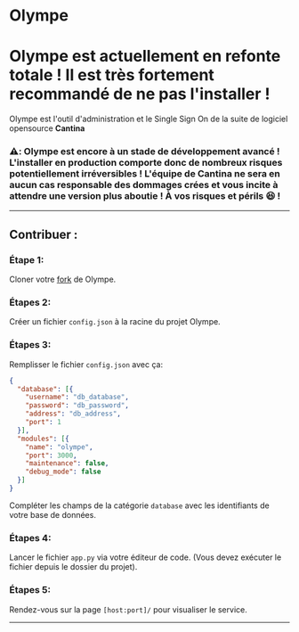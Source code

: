 # Olympe

# Olympe est actuellement en refonte totale ! Il est très fortement recommandé de ne pas l'installer !

Olympe est l'outil d'administration et le Single Sign On de la suite de logiciel opensource **Cantina**

### ⚠️: Olympe est encore à un stade de développement avancé ! L'installer en production comporte donc de nombreux risques potentiellement irréversibles ! L'équipe de Cantina ne sera en aucun cas responsable des dommages crées et vous incite à attendre une version plus aboutie ! À vos risques et périls 😆 !

***

## Contribuer :

### Étape 1:
Cloner votre [fork](https://github.com/Cantina-Org/Olympe/fork) de Olympe.

### Étapes 2:
Créer un fichier `config.json` à la racine du projet Olympe.

### Étapes 3:
Remplisser le fichier `config.json` avec ça: 
```json
{
  "database": [{
    "username": "db_database",
    "password": "db_password",
    "address": "db_address",
    "port": 1
  }],
  "modules": [{
    "name": "olympe",
    "port": 3000,
    "maintenance": false,
    "debug_mode": false
  }]
}
``` 
Compléter les champs de la catégorie `database` avec les identifiants de votre base de données.

### Étapes 4:
Lancer le fichier `app.py` via votre éditeur de code. (Vous devez exécuter le fichier depuis le dossier du projet). 

### Étapes 5:
Rendez-vous sur la page `[host:port]/` pour visualiser le service.

***

